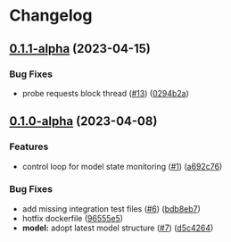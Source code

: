 # Changelog

## [0.1.1-alpha](https://github.com/instill-ai/controller/compare/v0.1.0-alpha...v0.1.1-alpha) (2023-04-15)


### Bug Fixes

* probe requests block thread ([#13](https://github.com/instill-ai/controller/issues/13)) ([0294b2a](https://github.com/instill-ai/controller/commit/0294b2ad69e43e76921e2760df4e8dd590a1695b))

## [0.1.0-alpha](https://github.com/instill-ai/controller/compare/v0.0.0-alpha...v0.1.0-alpha) (2023-04-08)


### Features

* control loop for model state monitoring ([#1](https://github.com/instill-ai/controller/issues/1)) ([a692c76](https://github.com/instill-ai/controller/commit/a692c76f6d93c45af01550de11759c76610e3123))


### Bug Fixes

* add missing integration test files ([#6](https://github.com/instill-ai/controller/issues/6)) ([bdb8eb7](https://github.com/instill-ai/controller/commit/bdb8eb77fbbb91f778724760aa0799c155f8f2b5))
* hotfix dockerfile ([96555e5](https://github.com/instill-ai/controller/commit/96555e5c8955482e2a50a4c8934d517a778c4d0f))
* **model:** adopt latest model structure ([#7](https://github.com/instill-ai/controller/issues/7)) ([d5c4264](https://github.com/instill-ai/controller/commit/d5c4264a718184e153832f2a7c00ffc4bba2516e))
